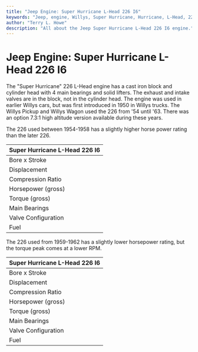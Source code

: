 ```yaml
---
title: "Jeep Engine: Super Hurricane L-Head 226 I6"
keywords: "Jeep, engine, Willys, Super Hurricane, Hurricane, L-Head, 226, I6"
author: "Terry L. Howe"
description: "All about the Jeep Super Hurricane L-Head 226 I6 engine."
---
```


# Jeep Engine: Super Hurricane L-Head 226 I6

The "Super Hurricane" 226 L-Head engine has a cast iron block and
cylinder head with 4 main bearings and solid lifters.  The exhaust
and intake valves are in the block, not in the cylinder head.  The
engine was used in earlier Willys cars, but was first introduced
in 1950 in Willys trucks.  The Willys Pickup and Willys Wagon used
the 226 from '54 until '63.  There was an option 7.3:1 high altitude
version available during these years.

The 226 used between 1954-1958 has a slightly higher horse power
rating than the later 226.

| Super Hurricane L-Head 226 I6 |
| --- |
| Bore x Stroke | 3.94" x 4.375" |
| Displacement | 226.2 Cubic Inches |
| Compression Ratio | 6.861:1 |
| Horsepower (gross) | 115@3800rpm |
| Torque (gross) | 190@1800 |
| Main Bearings | 4 |
| Valve Configuration | L-head |
| Fuel | 1-bbl Carter |

The 226 used from 1959-1962 has a slightly lower horsepower rating,
but the torque peak comes at a lower RPM.

| Super Hurricane L-Head 226 I6 |
| --- |
| Bore x Stroke | 3.94" x 4.375" |
| Displacement | 226.2 Cubic Inches |
| Compression Ratio | 6.861:1 |
| Horsepower (gross) | 105@3600rpm |
| Torque (gross) | 190@1400 |
| Main Bearings | 4 |
| Valve Configuration | L-head |
| Fuel | 1-bbl Carter |